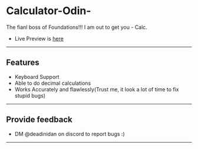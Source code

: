 # Calculator-Odin-

The fianl boss of Foundations!!! I am out to get you - Calc.

- Live Preview is [here]()

---

## Features

- Keyboard Support
- Able to do decimal calculations
- Works Accurately and flawlessly(Trust me, it look a lot of time to fix stupid bugs)

---

## Provide feedback

- DM @deadinidan on discord to report bugs :)

---
